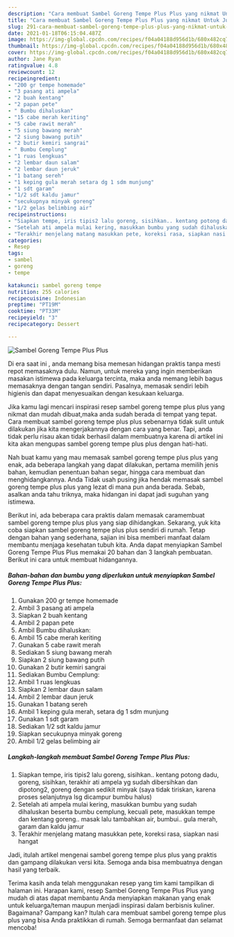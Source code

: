```yaml
---
description: "Cara membuat Sambel Goreng Tempe Plus Plus yang nikmat Untuk Jualan"
title: "Cara membuat Sambel Goreng Tempe Plus Plus yang nikmat Untuk Jualan"
slug: 291-cara-membuat-sambel-goreng-tempe-plus-plus-yang-nikmat-untuk-jualan
date: 2021-01-18T06:15:04.487Z
image: https://img-global.cpcdn.com/recipes/f04a04188d956d1b/680x482cq70/sambel-goreng-tempe-plus-plus-foto-resep-utama.jpg
thumbnail: https://img-global.cpcdn.com/recipes/f04a04188d956d1b/680x482cq70/sambel-goreng-tempe-plus-plus-foto-resep-utama.jpg
cover: https://img-global.cpcdn.com/recipes/f04a04188d956d1b/680x482cq70/sambel-goreng-tempe-plus-plus-foto-resep-utama.jpg
author: Jane Ryan
ratingvalue: 4.8
reviewcount: 12
recipeingredient:
- "200 gr tempe homemade"
- "3 pasang ati ampela"
- "2 buah kentang"
- "2 papan pete"
- " Bumbu dihaluskan"
- "15 cabe merah keriting"
- "5 cabe rawit merah"
- "5 siung bawang merah"
- "2 siung bawang putih"
- "2 butir kemiri sangrai"
- " Bumbu Cemplung"
- "1 ruas lengkuas"
- "2 lembar daun salam"
- "2 lembar daun jeruk"
- "1 batang sereh"
- "1 keping gula merah setara dg 1 sdm munjung"
- "1 sdt garam"
- "1/2 sdt kaldu jamur"
- "secukupnya minyak goreng"
- "1/2 gelas belimbing air"
recipeinstructions:
- "Siapkan tempe, iris tipis2 lalu goreng, sisihkan.. kentang potong dadu, goreng, sisihkan, terakhir ati ampela yg sudah dibersihkan dan dipotong2, goreng dengan sedikit minyak (saya tidak tiriskan, karena proses selanjutnya lsg dicampur bumbu halus)"
- "Setelah ati ampela mulai kering, masukkan bumbu yang sudah dihaluskan beserta bumbu cemplung, kecuali pete, masukkan tempe dan kentang goreng.. masak lalu tambahkan air, bumbui.. gula merah, garam dan kaldu jamur"
- "Terakhir menjelang matang masukkan pete, koreksi rasa, siapkan nasi hangat"
categories:
- Resep
tags:
- sambel
- goreng
- tempe

katakunci: sambel goreng tempe 
nutrition: 255 calories
recipecuisine: Indonesian
preptime: "PT19M"
cooktime: "PT33M"
recipeyield: "3"
recipecategory: Dessert

---
```



![Sambel Goreng Tempe Plus Plus](https://img-global.cpcdn.com/recipes/f04a04188d956d1b/680x482cq70/sambel-goreng-tempe-plus-plus-foto-resep-utama.jpg)

Di era  saat ini , anda memang bisa memesan hidangan praktis tanpa mesti repot memasaknya dulu. Namun, untuk mereka yang ingin memberikan masakan istimewa pada keluarga tercinta, maka anda memang lebih bagus memasaknya dengan tangan sendiri. Pasalnya, memasak sendiri lebih higienis dan dapat menyesuaikan dengan kesukaan keluarga.

Jika kamu lagi mencari inspirasi resep sambel goreng tempe plus plus yang nikmat dan mudah dibuat,maka anda sudah berada di tempat yang tepat. Cara membuat sambel goreng tempe plus plus  sebenarnya tidak sulit untuk dilakukan jika kita mengerjakannya dengan cara yang benar. Tapi, anda tidak perlu risau akan tidak berhasil dalam membuatnya 
karena di artikel ini kita akan mengupas sambel goreng tempe plus plus dengan hati-hati.  



Nah buat kamu yang mau memasak sambel goreng tempe plus plus yang enak, ada beberapa langkah yang dapat dilakukan, pertama memilih jenis bahan, kemudian penentuan bahan segar, hingga cara membuat dan menghidangkannya. Anda Tidak usah pusing jika hendak memasak sambel goreng tempe plus plus yang lezat di mana pun anda berada. Sebab, asalkan anda  tahu triknya, maka hidangan ini dapat jadi suguhan yang istimewa.

Berikut ini, ada beberapa cara praktis  dalam memasak caramembuat sambel goreng tempe plus plus yang siap dihidangkan. Sekarang, yuk kita coba siapkan sambel goreng tempe plus plus sendiri di rumah. Tetap dengan bahan yang sederhana, sajian ini bisa memberi manfaat dalam membantu menjaga kesehatan tubuh kita. Anda dapat menyiapkan Sambel Goreng Tempe Plus Plus memakai 20 bahan dan 3 langkah pembuatan. Berikut ini cara untuk membuat hidangannya.

<!--inarticleads1-->

##### Bahan-bahan dan bumbu yang diperlukan untuk menyiapkan Sambel Goreng Tempe Plus Plus:

1. Gunakan 200 gr tempe homemade
1. Ambil 3 pasang ati ampela
1. Siapkan 2 buah kentang
1. Ambil 2 papan pete
1. Ambil  Bumbu dihaluskan:
1. Ambil 15 cabe merah keriting
1. Gunakan 5 cabe rawit merah
1. Sediakan 5 siung bawang merah
1. Siapkan 2 siung bawang putih
1. Gunakan 2 butir kemiri sangrai
1. Sediakan  Bumbu Cemplung:
1. Ambil 1 ruas lengkuas
1. Siapkan 2 lembar daun salam
1. Ambil 2 lembar daun jeruk
1. Gunakan 1 batang sereh
1. Ambil 1 keping gula merah, setara dg 1 sdm munjung
1. Gunakan 1 sdt garam
1. Sediakan 1/2 sdt kaldu jamur
1. Siapkan secukupnya minyak goreng
1. Ambil 1/2 gelas belimbing air




<!--inarticleads2-->

##### Langkah-langkah membuat Sambel Goreng Tempe Plus Plus:

1. Siapkan tempe, iris tipis2 lalu goreng, sisihkan.. kentang potong dadu, goreng, sisihkan, terakhir ati ampela yg sudah dibersihkan dan dipotong2, goreng dengan sedikit minyak (saya tidak tiriskan, karena proses selanjutnya lsg dicampur bumbu halus)
1. Setelah ati ampela mulai kering, masukkan bumbu yang sudah dihaluskan beserta bumbu cemplung, kecuali pete, masukkan tempe dan kentang goreng.. masak lalu tambahkan air, bumbui.. gula merah, garam dan kaldu jamur
1. Terakhir menjelang matang masukkan pete, koreksi rasa, siapkan nasi hangat




Jadi, itulah artikel mengenai  sambel goreng tempe plus plus  yang praktis dan gampang dilakukan versi kita. Semoga anda bisa membuatnya dengan hasil yang terbaik. 

Terima kasih anda telah menggunakan resep yang tim kami tampilkan di halaman ini. Harapan kami, resep  Sambel Goreng Tempe Plus Plus yang mudah di atas dapat membantu Anda menyiapkan makanan yang enak untuk keluarga/teman maupun menjadi inspirasi dalam berbisnis kuliner. Bagaimana? Gampang kan? Itulah cara membuat sambel goreng tempe plus plus yang bisa Anda praktikkan di rumah. Semoga bermanfaat dan selamat mencoba!

